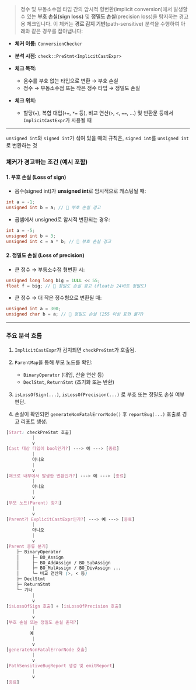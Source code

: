 > 정수 및 부동소수점 타입 간의 암시적 형변환(implicit conversion)에서 발생할 수 있는 **부호 손실(sign loss)** 및 **정밀도 손실**(precision loss)을 탐지하는 경고용 체크입니다.
> 이 체커는 **경로 감지 기반**(path-sensitive) 분석을 수행하여 아래와 같은 경우를 잡아냅니다:



- **체커 이름:** `ConversionChecker`

- **분석 시점:** `check::PreStmt<ImplicitCastExpr>`

- **체크 목적:**
    - 음수를 부호 없는 타입으로 변환 → 부호 손실
    - 정수 → 부동소수점 또는 작은 정수 타입 → 정밀도 손실

- **체크 위치:**
    
    - 할당(`=`), 복합 대입(`+=`, `*=` 등), 비교 연산(`>`, `<`, `==`, ...) 및 반환문 등에서 `ImplicitCastExpr`가 사용될 때
 
---
`unsigned int`와 `signed int`가 섞여 있을 때의 규칙은, `signed int`를 `unsigned int`로 변환하는 것
### 체커가 경고하는 조건 (예시 포함)

#### 1. **부호 손실 (Loss of sign)**

- 음수(signed int)가 **unsigned int**로 암시적으로 캐스팅될 때:
```cpp
int a = -1;
unsigned int b = a; // 🚨 부호 손실 경고
```

- 곱셈에서 unsigned로 암시적 변환되는 경우:
```cpp
int a = -5;
unsigned int b = 3;
unsigned int c = a * b; // 🚨 부호 손실 경고
```

#### 2. **정밀도 손실 (Loss of precision)**

- 큰 정수 → 부동소수점 형변환 시:
```cpp
unsigned long long big = 1ULL << 55;
float f = big; // 🚨 정밀도 손실 경고 (float는 24비트 정밀도)
```

- 큰 정수 → 더 작은 정수형으로 변환될 때:
```cpp
unsigned int a = 300;
unsigned char b = a; // 🚨 정밀도 손실 (255 이상 표현 불가)
```

---
### **주요 분석 흐름**

1. `ImplicitCastExpr`가 감지되면 `checkPreStmt`가 호출됨.

2. `ParentMap`을 통해 부모 노드를 확인:
    
    - `BinaryOperator` (대입, 산술 연산 등)
    - `DeclStmt`, `ReturnStmt` (초기화 또는 반환)

3. `isLossOfSign(...)`, `isLossOfPrecision(...)` 로 부호 또는 정밀도 손실 여부 판단.

4. 손실이 확인되면 `generateNonFatalErrorNode()` 후 `reportBug(...)` 호출로 경고 리포트 생성.

```scss
[Start: checkPreStmt 호출]
          |
          v
[Cast 대상 타입이 bool인가?] ---> 예 ---> [종료]
          |
          아니오
          |
          v
[매크로 내부에서 발생한 변환인가?] ---> 예 ---> [종료]
          |
          아니오
          |
          v
[부모 노드(Parent) 찾기] 
          |
          v
[Parent가 ExplicitCastExpr인가?] ---> 예 ---> [종료]
          |
          아니오
          |
          v
[Parent 종류 분기]
    ├─ BinaryOperator
    │     ├─ BO_Assign
    │     ├─ BO_AddAssign / BO_SubAssign
    │     ├─ BO_MulAssign / BO_DivAssign ...
    │     └─ 비교 연산자 (>, < 등)
    ├─ DeclStmt
    ├─ ReturnStmt
    └─ 기타
          |
          v
[isLossOfSign 호출] + [isLossOfPrecision 호출]
          |
          v
[부호 손실 또는 정밀도 손실 존재?]
          |
         예
          |
          v
[generateNonFatalErrorNode 호출]
          |
          v
[PathSensitiveBugReport 생성 및 emitReport]
          |
          v
[종료]
```